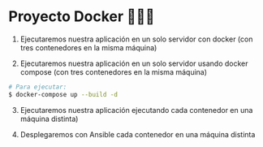 # Proyecto Docker 🐳🐳🐳

1. Ejecutaremos nuestra aplicación en un solo servidor con docker (con tres contenedores en la misma máquina)

2. Ejecutaremos nuestra aplicación en un solo servidor usando docker compose (con tres contenedores en la misma máquina)
```zsh
# Para ejecutar:
$ docker-compose up --build -d
```

3. Ejecutaremos nuestra aplicación ejecutando cada contenedor en una máquina distinta)

4. Desplegaremos con Ansible cada contenedor en una máquina distinta

